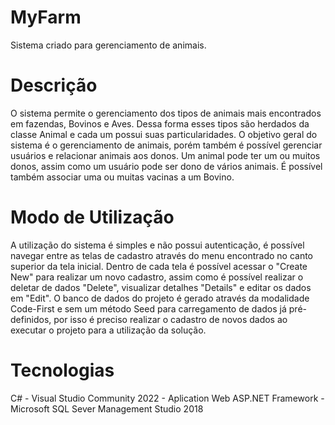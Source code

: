 # MyFarm
Sistema criado para gerenciamento de animais.

# Descrição
O sistema permite o gerenciamento dos tipos de animais mais encontrados em fazendas, Bovinos e Aves.
Dessa forma esses tipos são herdados da classe Animal e cada um possui suas particularidades.
O objetivo geral do sistema é o gerenciamento de animais, porém também é possível gerenciar usuários e relacionar animais aos donos.
Um animal pode ter um ou muitos donos, assim como um usuário pode ser dono de vários animais.
É possível também associar uma ou muitas vacinas a um Bovino.

# Modo de Utilização
A utilização do sistema é simples e não possui autenticação, é possível navegar entre as telas de cadastro através do menu encontrado no canto superior da tela inicial.
Dentro de cada tela é possível acessar o "Create New" para realizar um novo cadastro, assim como é possível realizar o deletar de dados "Delete", visualizar detalhes "Details" e editar os dados em "Edit".
O banco de dados do projeto é gerado através da modalidade Code-First e sem um método Seed para carregamento de dados já pré-definidos,
por isso é preciso realizar o cadastro de novos dados ao executar o projeto para a utilização da solução.

# Tecnologias
C# - 
Visual Studio Community 2022 - 
Aplication Web ASP.NET Framework - 
Microsoft SQL Sever Management Studio 2018
